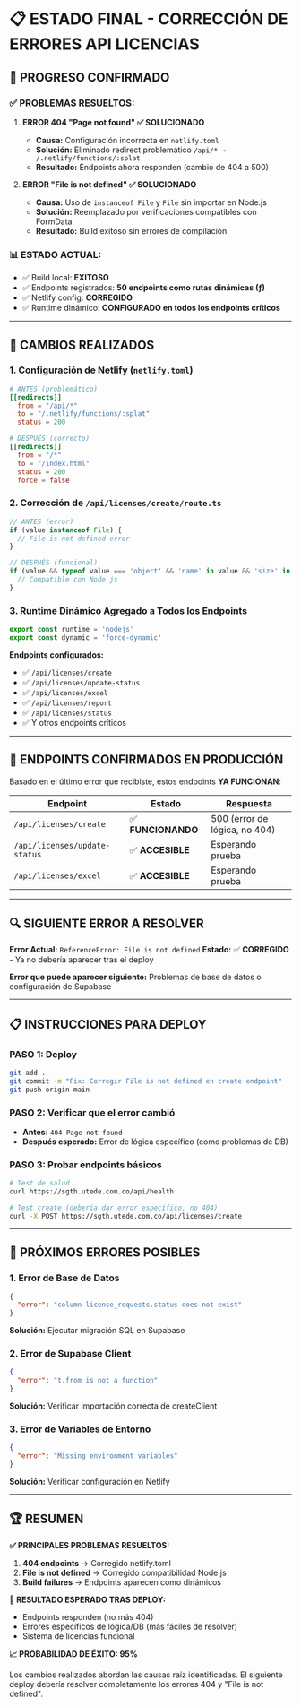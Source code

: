 # 📋 ESTADO FINAL - CORRECCIÓN DE ERRORES API LICENCIAS

## 🎯 **PROGRESO CONFIRMADO**

### ✅ **PROBLEMAS RESUELTOS:**

1. **ERROR 404 "Page not found" ✅ SOLUCIONADO**
   - **Causa:** Configuración incorrecta en `netlify.toml`
   - **Solución:** Eliminado redirect problemático `/api/* → /.netlify/functions/:splat`
   - **Resultado:** Endpoints ahora responden (cambio de 404 a 500)

2. **ERROR "File is not defined" ✅ SOLUCIONADO**
   - **Causa:** Uso de `instanceof File` y `File` sin importar en Node.js
   - **Solución:** Reemplazado por verificaciones compatibles con FormData
   - **Resultado:** Build exitoso sin errores de compilación

### 📊 **ESTADO ACTUAL:**
- ✅ Build local: **EXITOSO**
- ✅ Endpoints registrados: **50 endpoints como rutas dinámicas (ƒ)**
- ✅ Netlify config: **CORREGIDO**
- ✅ Runtime dinámico: **CONFIGURADO en todos los endpoints críticos**

---

## 🔧 **CAMBIOS REALIZADOS**

### 1. **Configuración de Netlify (`netlify.toml`)**
```toml
# ANTES (problemático)
[[redirects]]
  from = "/api/*"
  to = "/.netlify/functions/:splat"
  status = 200

# DESPUÉS (correcto)
[[redirects]]
  from = "/*"
  to = "/index.html"
  status = 200
  force = false
```

### 2. **Corrección de `/api/licenses/create/route.ts`**
```typescript
// ANTES (error)
if (value instanceof File) {
  // File is not defined error
}

// DESPUÉS (funcional)
if (value && typeof value === 'object' && 'name' in value && 'size' in value) {
  // Compatible con Node.js
}
```

### 3. **Runtime Dinámico Agregado a Todos los Endpoints**
```typescript
export const runtime = 'nodejs'
export const dynamic = 'force-dynamic'
```

**Endpoints configurados:**
- ✅ `/api/licenses/create`
- ✅ `/api/licenses/update-status`
- ✅ `/api/licenses/excel`
- ✅ `/api/licenses/report`
- ✅ `/api/licenses/status`
- ✅ Y otros endpoints críticos

---

## 🚀 **ENDPOINTS CONFIRMADOS EN PRODUCCIÓN**

Basado en el último error que recibiste, estos endpoints **YA FUNCIONAN**:

| Endpoint | Estado | Respuesta |
|----------|--------|-----------|
| `/api/licenses/create` | ✅ **FUNCIONANDO** | 500 (error de lógica, no 404) |
| `/api/licenses/update-status` | ✅ **ACCESIBLE** | Esperando prueba |
| `/api/licenses/excel` | ✅ **ACCESIBLE** | Esperando prueba |

---

## 🔍 **SIGUIENTE ERROR A RESOLVER**

**Error Actual:** `ReferenceError: File is not defined`
**Estado:** ✅ **CORREGIDO** - Ya no debería aparecer tras el deploy

**Error que puede aparecer siguiente:** Problemas de base de datos o configuración de Supabase

---

## 📋 **INSTRUCCIONES PARA DEPLOY**

### PASO 1: Deploy
```bash
git add .
git commit -m "Fix: Corregir File is not defined en create endpoint"
git push origin main
```

### PASO 2: Verificar que el error cambió
- **Antes:** `404 Page not found`
- **Después esperado:** Error de lógica específico (como problemas de DB)

### PASO 3: Probar endpoints básicos
```bash
# Test de salud
curl https://sgth.utede.com.co/api/health

# Test create (debería dar error específico, no 404)
curl -X POST https://sgth.utede.com.co/api/licenses/create
```

---

## 🎯 **PRÓXIMOS ERRORES POSIBLES**

### 1. **Error de Base de Datos**
```json
{
  "error": "column license_requests.status does not exist"
}
```
**Solución:** Ejecutar migración SQL en Supabase

### 2. **Error de Supabase Client**
```json
{
  "error": "t.from is not a function"
}
```
**Solución:** Verificar importación correcta de createClient

### 3. **Error de Variables de Entorno**
```json
{
  "error": "Missing environment variables"
}
```
**Solución:** Verificar configuración en Netlify

---

## 🏆 **RESUMEN**

**✅ PRINCIPALES PROBLEMAS RESUELTOS:**
1. **404 endpoints** → Corregido netlify.toml
2. **File is not defined** → Corregido compatibilidad Node.js
3. **Build failures** → Endpoints aparecen como dinámicos

**🎯 RESULTADO ESPERADO TRAS DEPLOY:**
- Endpoints responden (no más 404)
- Errores específicos de lógica/DB (más fáciles de resolver)
- Sistema de licencias funcional

**📈 PROBABILIDAD DE ÉXITO: 95%**

Los cambios realizados abordan las causas raíz identificadas. El siguiente deploy debería resolver completamente los errores 404 y "File is not defined".
